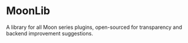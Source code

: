 # MoonLib
A library for all Moon series plugins, open-sourced for transparency and backend improvement suggestions.
